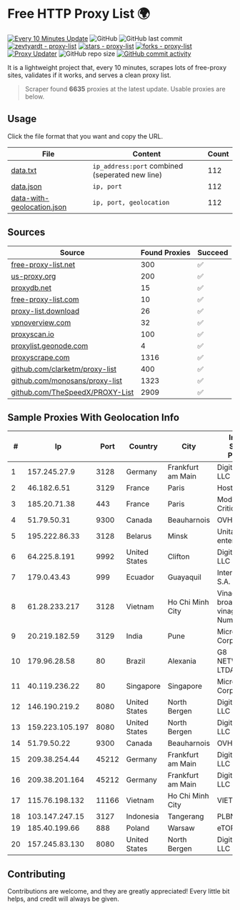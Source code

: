 
# Free HTTP Proxy List 🌍

[![Every 10 Minutes Update](https://github.com/mertguvencli/http-proxy-list/actions/workflows/main.yml/badge.svg?branch=main)](https://github.com/mertguvencli/http-proxy-list/actions/workflows/main.yml)
![GitHub](https://img.shields.io/github/license/mertguvencli/http-proxy-list)
![GitHub last commit](https://img.shields.io/github/last-commit/mertguvencli/http-proxy-list)
[![zevtyardt - proxy-list](https://img.shields.io/static/v1?label=zevtyardt&message=proxy-list&color=blue&logo=github)](https://github.com/zevtyardt/proxy-list "Go to GitHub repo")
[![stars - proxy-list](https://img.shields.io/github/stars/zevtyardt/proxy-list?style=social)](https://github.com/zevtyardt/proxy-list)
[![forks - proxy-list](https://img.shields.io/github/forks/zevtyardt/proxy-list?style=social)](https://github.com/zevtyardt/proxy-list)
[![Proxy Updater](https://github.com/zevtyardt/proxy-list/workflows/Proxy%20Updater/badge.svg)](https://github.com/zevtyardt/proxy-list/actions?query=workflow:"Proxy+Updater")
![GitHub repo size](https://img.shields.io/github/repo-size/zevtyardt/proxy-list)
[![GitHub commit activity](https://img.shields.io/github/commit-activity/m/zevtyardt/proxy-list?logo=commits)](https://github.com/zevtyardt/proxy-list/commits/main)

It is a lightweight project that, every 10 minutes, scrapes lots of free-proxy sites, validates if it works, and serves a clean proxy list.

> Scraper found **6635** proxies at the latest update. Usable proxies are below.

## Usage

Click the file format that you want and copy the URL.

|File|Content|Count|
|----|-------|-----|
|[data.txt](https://raw.githubusercontent.com/mertguvencli/http-proxy-list/main/proxy-list/data.txt)|`ip_address:port` combined (seperated new line)|112|
|[data.json](https://raw.githubusercontent.com/mertguvencli/http-proxy-list/main/proxy-list/data.json)|`ip, port`|112|
|[data-with-geolocation.json](https://raw.githubusercontent.com/mertguvencli/http-proxy-list/main/proxy-list/data-with-geolocation.json)|`ip, port, geolocation`|112|

## Sources

|Source|Found Proxies|Succeed|
|------|-------------|-------|
|[free-proxy-list.net](https://free-proxy-list.net)|300|✅|
|[us-proxy.org](https://www.us-proxy.org)|200|✅|
|[proxydb.net](http://proxydb.net)|15|✅|
|[free-proxy-list.com](https://free-proxy-list.com/?page=&port=&type%5B%5D=http&type%5B%5D=https&up_time=0&search=Search)|10|✅|
|[proxy-list.download](https://www.proxy-list.download/HTTP)|26|✅|
|[vpnoverview.com](https://vpnoverview.com/privacy/anonymous-browsing/free-proxy-servers)|32|✅|
|[proxyscan.io](https://www.proxyscan.io)|100|✅|
|[proxylist.geonode.com](https://proxylist.geonode.com/api/proxy-list?limit=300&page=1&sort_by=lastChecked&sort_type=desc&protocols=http,https)|4|✅|
|[proxyscrape.com](https://api.proxyscrape.com/v2/?request=displayproxies&protocol=http&timeout=10000&country=all&ssl=all&anonymity=all)|1316|✅|
|[github.com/clarketm/proxy-list](https://raw.githubusercontent.com/clarketm/proxy-list/master/proxy-list-raw.txt)|400|✅|
|[github.com/monosans/proxy-list](https://raw.githubusercontent.com/monosans/proxy-list/main/proxies/http.txt)|1323|✅|
|[github.com/TheSpeedX/PROXY-List](https://raw.githubusercontent.com/TheSpeedX/PROXY-List/master/http.txt)|2909|✅|


## Sample Proxies With Geolocation Info

|#|Ip|Port|Country|City|Internet Service Provider|
|-|--|----|-------|----|-------------------------|
|1|157.245.27.9|3128|Germany|Frankfurt am Main|DigitalOcean, LLC|
|2|46.182.6.51|3129|France|Paris|Hosteur SAS|
|3|185.20.71.38|443|France|Paris|Mod Mission Critical LLC|
|4|51.79.50.31|9300|Canada|Beauharnois|OVH SAS|
|5|195.222.86.33|3128|Belarus|Minsk|Unitary enterprise A1|
|6|64.225.8.191|9992|United States|Clifton|DigitalOcean, LLC|
|7|179.0.43.43|999|Ecuador|Guayaquil|Intercommerce S.A.|
|8|61.28.233.217|3128|Vietnam|Ho Chi Minh City|Vinadata broadcast via vinagame AS Number|
|9|20.219.182.59|3129|India|Pune|Microsoft Corporation|
|10|179.96.28.58|80|Brazil|Alexania|G8 NETWORKS LTDA|
|11|40.119.236.22|80|Singapore|Singapore|Microsoft Corporation|
|12|146.190.219.2|8080|United States|North Bergen|DigitalOcean, LLC|
|13|159.223.105.197|8080|United States|North Bergen|DigitalOcean, LLC|
|14|51.79.50.22|9300|Canada|Beauharnois|OVH SAS|
|15|209.38.254.44|45212|Germany|Frankfurt am Main|DigitalOcean, LLC|
|16|209.38.201.164|45212|Germany|Frankfurt am Main|DigitalOcean, LLC|
|17|115.76.198.132|11166|Vietnam|Ho Chi Minh City|VIETELGPRS|
|18|103.147.247.15|3127|Indonesia|Tangerang|PLBNET|
|19|185.40.199.66|888|Poland|Warsaw|eTOP sp. z o.o.|
|20|157.245.83.130|8080|United States|North Bergen|DigitalOcean, LLC|



## Contributing

Contributions are welcome, and they are greatly appreciated! Every
little bit helps, and credit will always be given.

